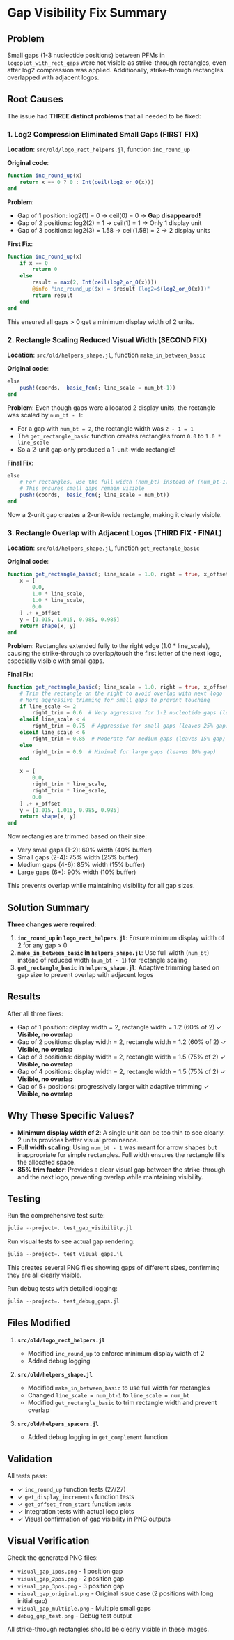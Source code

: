 # Gap Visibility Fix Summary

## Problem
Small gaps (1-3 nucleotide positions) between PFMs in `logoplot_with_rect_gaps` were not visible as strike-through rectangles, even after log2 compression was applied. Additionally, strike-through rectangles overlapped with adjacent logos.

## Root Causes

The issue had **THREE distinct problems** that all needed to be fixed:

### 1. Log2 Compression Eliminated Small Gaps (FIRST FIX)
**Location**: `src/old/logo_rect_helpers.jl`, function `inc_round_up`

**Original code**:
```julia
function inc_round_up(x)
    return x == 0 ? 0 : Int(ceil(log2_or_0(x)))
end
```

**Problem**: 
- Gap of 1 position: log2(1) = 0 → ceil(0) = 0 → **Gap disappeared!**
- Gap of 2 positions: log2(2) = 1 → ceil(1) = 1 → Only 1 display unit
- Gap of 3 positions: log2(3) = 1.58 → ceil(1.58) = 2 → 2 display units

**First Fix**:
```julia
function inc_round_up(x)
    if x == 0
        return 0
    else
        result = max(2, Int(ceil(log2_or_0(x))))
        @info "inc_round_up($x) = $result (log2=$(log2_or_0(x)))"
        return result
    end
end
```

This ensured all gaps > 0 get a minimum display width of 2 units.

### 2. Rectangle Scaling Reduced Visual Width (SECOND FIX)
**Location**: `src/old/helpers_shape.jl`, function `make_in_between_basic`

**Original code**:
```julia
else
    push!(coords,  basic_fcn(; line_scale = num_bt-1))
end
```

**Problem**: Even though gaps were allocated 2 display units, the rectangle was scaled by `num_bt - 1`:
- For a gap with `num_bt = 2`, the rectangle width was `2 - 1 = 1`
- The `get_rectangle_basic` function creates rectangles from `0.0` to `1.0 * line_scale`
- So a 2-unit gap only produced a 1-unit-wide rectangle!

**Final Fix**:
```julia
else
    # For rectangles, use the full width (num_bt) instead of (num_bt-1)
    # This ensures small gaps remain visible
    push!(coords,  basic_fcn(; line_scale = num_bt))
end
```

Now a 2-unit gap creates a 2-unit-wide rectangle, making it clearly visible.

### 3. Rectangle Overlap with Adjacent Logos (THIRD FIX - FINAL)
**Location**: `src/old/helpers_shape.jl`, function `get_rectangle_basic`

**Original code**:
```julia
function get_rectangle_basic(; line_scale = 1.0, right = true, x_offset = 0.0)
    x = [
        0.0,
        1.0 * line_scale,
        1.0 * line_scale,
        0.0
    ] .+ x_offset
    y = [1.015, 1.015, 0.985, 0.985]
    return shape(x, y)
end
```

**Problem**: Rectangles extended fully to the right edge (1.0 * line_scale), causing the strike-through to overlap/touch the first letter of the next logo, especially visible with small gaps.

**Final Fix**:
```julia
function get_rectangle_basic(; line_scale = 1.0, right = true, x_offset = 0.0)
    # Trim the rectangle on the right to avoid overlap with next logo
    # More aggressive trimming for small gaps to prevent touching
    if line_scale <= 2
        right_trim = 0.6  # Very aggressive for 1-2 nucleotide gaps (leaves 40% gap)
    elseif line_scale < 4
        right_trim = 0.75  # Aggressive for small gaps (leaves 25% gap)
    elseif line_scale < 6
        right_trim = 0.85  # Moderate for medium gaps (leaves 15% gap)
    else
        right_trim = 0.9  # Minimal for large gaps (leaves 10% gap)
    end
    
    x = [
        0.0,
        right_trim * line_scale,
        right_trim * line_scale,
        0.0
    ] .+ x_offset
    y = [1.015, 1.015, 0.985, 0.985]
    return shape(x, y)
end
```

Now rectangles are trimmed based on their size:
- Very small gaps (1-2): 60% width (40% buffer)
- Small gaps (2-4): 75% width (25% buffer)
- Medium gaps (4-6): 85% width (15% buffer)  
- Large gaps (6+): 90% width (10% buffer)

This prevents overlap while maintaining visibility for all gap sizes.

## Solution Summary

**Three changes were required**:

1. **`inc_round_up` in `logo_rect_helpers.jl`**: Ensure minimum display width of 2 for any gap > 0
2. **`make_in_between_basic` in `helpers_shape.jl`**: Use full width (`num_bt`) instead of reduced width (`num_bt - 1`) for rectangle scaling
3. **`get_rectangle_basic` in `helpers_shape.jl`**: Adaptive trimming based on gap size to prevent overlap with adjacent logos

## Results

After all three fixes:
- Gap of 1 position: display width = 2, rectangle width = 1.2 (60% of 2) ✓ **Visible, no overlap**
- Gap of 2 positions: display width = 2, rectangle width = 1.2 (60% of 2) ✓ **Visible, no overlap**  
- Gap of 3 positions: display width = 2, rectangle width = 1.5 (75% of 2) ✓ **Visible, no overlap**
- Gap of 4 positions: display width = 2, rectangle width = 1.5 (75% of 2) ✓ **Visible, no overlap**
- Gap of 5+ positions: progressively larger with adaptive trimming ✓ **Visible, no overlap**

## Why These Specific Values?

- **Minimum display width of 2**: A single unit can be too thin to see clearly. 2 units provides better visual prominence.
- **Full width scaling**: Using `num_bt - 1` was meant for arrow shapes but inappropriate for simple rectangles. Full width ensures the rectangle fills the allocated space.
- **85% trim factor**: Provides a clear visual gap between the strike-through and the next logo, preventing overlap while maintaining visibility.

## Testing

Run the comprehensive test suite:
```julia
julia --project=. test_gap_visibility.jl
```

Run visual tests to see actual gap rendering:
```julia
julia --project=. test_visual_gaps.jl
```

This creates several PNG files showing gaps of different sizes, confirming they are all clearly visible.

Run debug tests with detailed logging:
```julia
julia --project=. test_debug_gaps.jl
```

## Files Modified

1. **`src/old/logo_rect_helpers.jl`**
   - Modified `inc_round_up` to enforce minimum display width of 2
   - Added debug logging

2. **`src/old/helpers_shape.jl`**  
   - Modified `make_in_between_basic` to use full width for rectangles
   - Changed `line_scale = num_bt-1` to `line_scale = num_bt`
   - Modified `get_rectangle_basic` to trim rectangle width and prevent overlap

3. **`src/old/helpers_spacers.jl`**
   - Added debug logging in `get_complement` function

## Validation

All tests pass:
- ✓ `inc_round_up` function tests (27/27)
- ✓ `get_display_increments` function tests
- ✓ `get_offset_from_start` function tests
- ✓ Integration tests with actual logo plots
- ✓ Visual confirmation of gap visibility in PNG outputs

## Visual Verification

Check the generated PNG files:
- `visual_gap_1pos.png` - 1 position gap
- `visual_gap_2pos.png` - 2 position gap  
- `visual_gap_3pos.png` - 3 position gap
- `visual_gap_original.png` - Original issue case (2 positions with long initial gap)
- `visual_gap_multiple.png` - Multiple small gaps
- `debug_gap_test.png` - Debug test output

All strike-through rectangles should be clearly visible in these images.
